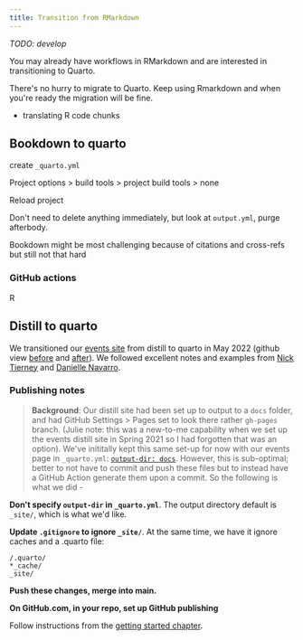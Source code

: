 ```yaml
---
title: Transition from RMarkdown
---
```


*TODO: develop*

You may already have workflows in RMarkdown and are interested in transitioning to Quarto. 

There's no hurry to migrate to Quarto. Keep using Rmarkdown and when you're ready the migration will be fine.



- translating R code chunks

## Bookdown to quarto

create `_quarto.yml`

Project options > build tools > project build tools > none

Reload project

Don't need to delete anything immediately, but look at `output.yml`, purge afterbody. 

Bookdown might be most challenging because of citations and cross-refs but still not that hard

### GitHub actions

R

## Distill to quarto

We transitioned our [events site](https://openscapes.org/events) from distill to quarto in May 2022 (github view [before](https://github.com/Openscapes/events/tree/13f95f507629eba5e6ed721d1902258dcbc421e6) and [after](https://github.com/Openscapes/events/tree/237acd5144d810cb5465cc5616ee453f2e261fbc)). We followed excellent notes and examples from [Nick Tierney](https://www.njtierney.com/post/2022/04/11/rmd-to-qmd/) and [Danielle Navarro](https://blog.djnavarro.net/posts/2022-04-20_porting-to-quarto/). 

### Publishing notes

> **Background**: Our distill site had been set up to output to a `docs` folder, and had GitHub Settings > Pages set to look there rather `gh-pages` branch. (Julie note: this was a new-to-me capability when we set up the events distill site in Spring 2021 so I had forgotten that was an option). We've inititally kept this same set-up for now with our events page in `_quarto.yml`: [`output-dir: docs`](https://github.com/Openscapes/events/blob/237acd5144d810cb5465cc5616ee453f2e261fbc/_quarto.yml#L3). However, this is sub-optimal; better to not have to commit and push these files but to instead have a GitHub Action generate them upon a commit. So the following is what we did -

**Don't specify `output-dir` in `_quarto.yml`**. The output directory default is `_site/`, which is what we'd like.

**Update `.gitignore` to ignore `_site/`**. At the same time, we have it ignore caches and a .quarto file: 

```{.bash}
/.quarto/
*_cache/
_site/
```

**Push these changes, merge into main.**

**On GitHub.com, in your repo, set up GitHub publishing**

Follow instructions from the [getting started chapter](https://openscapes.github.io/quarto-website-tutorial/first-observations.md#set-up-github-publishing). 